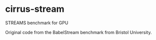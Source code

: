 # cirrus-stream
STREAMS benchmark for GPU

Original code from the BabelStream benchmark from Bristol University.
